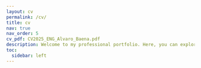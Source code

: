 ```yaml
---
layout: cv
permalink: /cv/
title: cv
nav: true
nav_order: 5
cv_pdf: CV2025_ENG_Alvaro_Baena.pdf
description: Welcome to my professional portfolio. Here, you can explore my experience, skills, and projects as a Full Stack JavaScript Developer and AWS Architect. Feel free to navigate through the sections or download my resume for more details.
toc:
  sidebar: left
---
```

